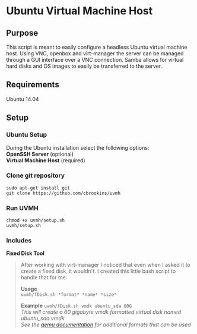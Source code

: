 Ubuntu Virtual Machine Host
===========================

## Purpose
This script is meant to easily configure a headless Ubuntu virtual machine host.  Using VNC, openbox and virt-manager the server can be managed through a GUI interface over a VNC connection.  Samba allows for virtual hard disks and OS images to easily be transferred to the server.  

## Requirements
Ubuntu 14.04

## Setup

### Ubuntu Setup
During the Ubuntu installation select the following options:  
**OpenSSH Server** (optional)  
**Virtual Machine Host** (required)

### Clone git repository
`sudo apt-get install git`  
`git clone https://github.com/cbrookins/uvmh`  

### Run UVMH
`chmod +x uvmh/setup.sh`  
`uvmh/setup.sh`

### Includes
**Fixed Disk Tool**
> After working with virt-manager I noticed that even when I asked it to create a fixed disk, it wouldn't.  I created this little bash script to handle that for me.  
>
> **Usage**  
> `uvmh/fDisk.sh *format* *name* *size*`
> 
> **Example**
> `uvmh/fDisk.sh vmdk ubuntu_sda 60G`  
> *This will create a 60 gigabyte vmdk formatted virtual disk named ubuntu_sda.vmdk*  
> *See the [qemu documentation](http://qemu.weilnetz.de/qemu-doc.html#disk_005fimages_005fformats) for additional formats that can be used*